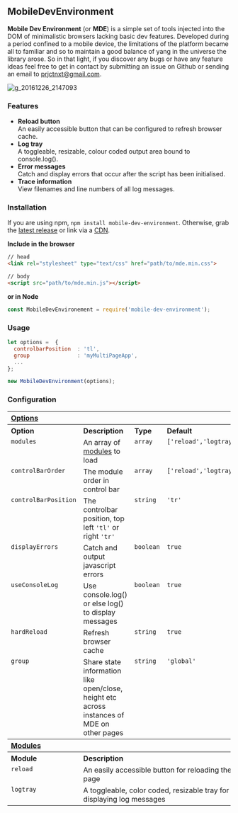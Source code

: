 ## MobileDevEnvironment

**Mobile Dev Environment** (or **MDE**) is a simple set of tools injected into the DOM of minimalistic browsers lacking basic dev features. Developed during a period confined to a mobile device, the limitations of the platform became all to familiar and so to maintain a good balance of yang in the universe the library arose. So in that light, if you discover any bugs or have any feature ideas feel free to get in contact by submitting an issue on Github or sending an email to prjctnxt@gmail.com.

![g_20161226_2147093](https://cloud.githubusercontent.com/assets/12685308/21486950/dc803590-cbb5-11e6-922e-78e4a59ad59c.gif)

### Features

- **Reload button** <br> An easily accessible button that can be configured to refresh browser cache.
- **Log tray**  <br> A toggleable, resizable, colour coded output area bound to console.log().
- **Error messages** <br/> Catch and display errors that occur after the script has been initialised.
- **Trace information** <br/> View filenames and line numbers of all log messages.

### Installation

If you are using npm, `npm install mobile-dev-environment`. Otherwise, grab the [latest release](https://github.com/prjctnxt/MobileDevEnvironment/releases) or link via a [CDN](https://unpkg.com/mobile-dev-environment/dist/).

**Include in the browser**
```html
// head
<link rel="stylesheet" type="text/css" href="path/to/mde.min.css">

// body
<script src="path/to/mde.min.js"></script>
```

**or in Node**

```javascript
const MobileDevEnvironement = require('mobile-dev-environment');
```

### Usage

```javascript
let options =  {
  controlbarPosition  : 'tl',
  group               : 'myMultiPageApp',
  ...
};

new MobileDevEnvironment(options);
```

### Configuration

<table>
  <tr>
    <th colspan="4" align="left" valign="top"><a href="#options" name="options">Options</a></th>
  </tr>
  <tr>
    <th align="left" valign="top">Option</th>
    <th align="left" valign="top">Description</th>
    <th align="left" valign="top">Type</th>
    <th align="left" valign="top">Default</th>
  </tr>
  <tr>
    <td valign="top"><code>modules</code></td>
    <td valign="top">An array of <a href="#modules" name="modules">modules</a> to load</td>
    <td valign="top"><code>array</code></td>
    <td valign="top"><code>['reload','logtray']</code></td>
  </tr>
  <tr>
    <td valign="top"><code>controlBarOrder</code></td>
    <td valign="top">The module order in control bar</td>
    <td valign="top"><code>array</code></td>
    <td valign="top"><code>['reload','logtray']</code></td>
  </tr>
  <tr>
    <td valign="top"><code>controlBarPosition</code></td>
    <td valign="top">The controlbar position, top left <code>'tl'</code> or right <code>'tr'</code></td>
    <td valign="top"><code>string</code></td>
    <td valign="top"><code>'tr'</code></td>
  </tr>
  <tr>
    <td valign="top"><code>displayErrors</code></td>
    <td valign="top">Catch and output javascript errors</td>
    <td valign="top"><code>boolean</code></td>
    <td valign="top"><code>true</code></td>
  </tr>
  <tr>
    <td valign="top"><code>useConsoleLog</code></td>
    <td valign="top">Use console.log() or else log() to display messages</td>
    <td valign="top"><code>boolean</code></td>
    <td valign="top"><code>true</code></td>
  </tr>
  <tr>
    <td valign="top"><code>hardReload</code></td>
    <td valign="top">Refresh browser cache</td>
    <td valign="top"><code>string</code></td>
    <td valign="top"><code>true</code></td>
  </tr>
  <tr>
    <td valign="top"><code>group</code></td>
    <td valign="top">Share state information like open/close, height etc across instances of MDE on other pages</td>
    <td valign="top"><code>string</code></td>
    <td valign="top"><code>'global'</code></td>
  </tr>
  <tr>
    <th colspan="4" align="left" valign="top"><a href="#modules" name="modules">Modules</a></th>
  </tr>
  <tr>
    <th colspan="1" align="left" valign="top">Module</th>
    <th colspan="3" align="left" valign="top">Description</th>
  </tr>
  <tr>
    <td colspan="1" valign="top"><code>reload</code></td>
    <td colspan="3" valign="top">An easily accessible button for reloading the page</td>
  </tr>
  <tr>
    <td colspan="1" valign="top"><code>logtray</code></td>
    <td colspan="3" valign="top">A toggleable, color coded, resizable tray for displaying log messages</td>
  </tr>
</table>